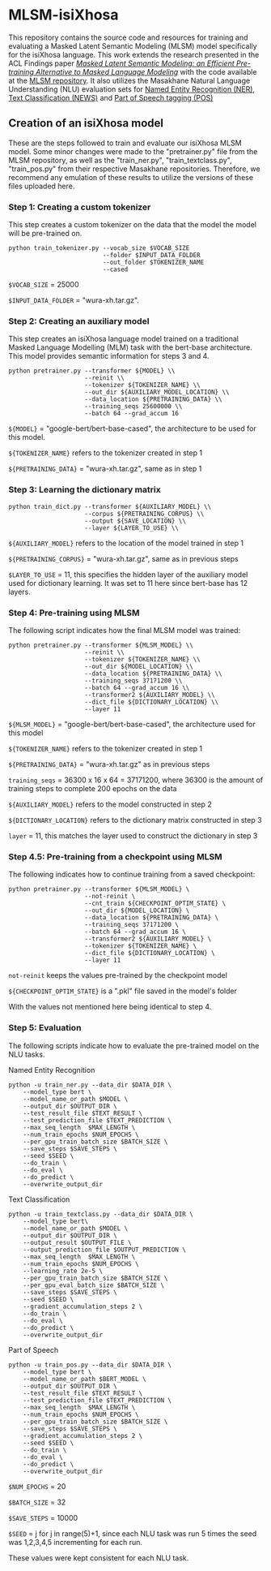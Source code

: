 # MLSM-isiXhosa
This repository contains the source code and resources for training and evaluating a Masked Latent Semantic Modeling (MLSM) model specifically for the isiXhosa language. This work extends the research presented in the ACL Findings paper [_Masked Latent Semantic Modeling: an Efficient Pre-training Alternative to Masked Language Modeling_](https://aclanthology.org/2023.findings-acl.876/) with the code available at the [MLSM repository](https://github.com/szegedai/MLSM). It also utilizes the Masakhane Natural Language Understanding (NLU) evaluation sets for [Named Entity Recognition (NER)](https://github.com/masakhane-io/masakhane-ner), [Text Classification (NEWS)](https://github.com/masakhane-io/masakhane-news) and [Part of Speech tagging (POS)](https://github.com/masakhane-io/masakhane-pos)

## Creation of an isiXhosa model
These are the steps followed to train and evaluate our isiXhosa MLSM model. Some minor changes were made to the "pretrainer.py" file from the MLSM repository, as well as the "train_ner.py", "train_textclass.py", "train_pos.py" from their respective Masakhane repositories. Therefore, we recommend any emulation of these results to utilize the versions of these files uploaded here.

### Step 1: Creating a custom tokenizer

This step creates a custom tokenizer on the data that the model the model will be pre-trained on.  

``` 
python train_tokenizer.py --vocab_size $VOCAB_SIZE
                          --folder $INPUT_DATA_FOLDER
                          --out_folder $TOKENIZER_NAME
                          --cased
```

```$VOCAB_SIZE``` = 25000

```$INPUT_DATA_FOLDER``` = "wura-xh.tar.gz".

### Step 2: Creating an auxiliary model

This step creates an isiXhosa language model trained on a traditional Masked Language Modelling (MLM) task with the bert-base architecture. This model provides semantic information for steps 3 and 4.

```
python pretrainer.py --transformer ${MODEL} \\
                     --reinit \\
                     --tokenizer ${TOKENIZER_NAME} \\
                     --out_dir ${AUXILIARY_MODEL_LOCATION} \\
                     --data_location ${PRETRAINING_DATA} \\
                     --training_seqs 25600000 \\
                     --batch 64 --grad_accum 16
```

```${MODEL}``` = "google-bert/bert-base-cased", the architecture to be used for this model.

```${TOKENIZER_NAME}``` refers to the tokenizer created in step 1

```${PRETRAINING_DATA}``` = "wura-xh.tar.gz", same as in step 1

### Step 3: Learning the dictionary matrix 

```
python train_dict.py --transformer ${AUXILIARY_MODEL} \\
                     --corpus ${PRETRAINING_CORPUS} \\
                     --output ${SAVE_LOCATION} \\
                     --layer ${LAYER_TO_USE} \\
```

```${AUXILIARY_MODEL}``` refers to the location of the model trained in step 1

```${PRETRAINING_CORPUS}``` = "wura-xh.tar.gz", same as in previous steps

```$LAYER_TO_USE``` = 11, this specifies the hidden layer of the auxiliary model used for dictionary learning. It was set to 11 here since bert-base has 12 layers.

### Step 4: Pre-training using MLSM

The following script indicates how the final MLSM model was trained:

```
python pretrainer.py --transformer ${MLSM_MODEL} \\
                     --reinit \\
                     --tokenizer ${TOKENIZER_NAME} \\
                     --out_dir ${MODEL_LOCATION} \\
                     --data_location ${PRETRAINING_DATA} \\
                     --training_seqs 37171200 \\
                     --batch 64 --grad_accum 16 \\
                     --transformer2 ${AUXILIARY_MODEL} \\
                     --dict_file ${DICTIONARY_LOCATION} \\
                     --layer 11
```

```${MLSM_MODEL}``` = "google-bert/bert-base-cased", the architecture used for this model

```${TOKENIZER_NAME}``` refers to the tokenizer created in step 1

```${PRETRAINING_DATA}``` = "wura-xh.tar.gz" as in previous steps

```training_seqs``` = 36300 x 16 x 64 = 37171200, where 36300 is the amount of training steps to complete 200 epochs on the data

```${AUXILIARY_MODEL}``` refers to the model constructed in step 2

```${DICTIONARY_LOCATION}``` refers to the dictionary matrix constructed in step 3

```layer``` = 11, this matches the layer used to construct the dictionary in step 3

### Step 4.5: Pre-training from a checkpoint using MLSM

The following indicates how to continue training from a saved checkpoint:

```
python pretrainer.py --transformer ${MLSM_MODEL} \
                     --not-reinit \
                     --cnt_train ${CHECKPOINT_OPTIM_STATE} \
                     --out_dir ${MODEL_LOCATION} \
                     --data_location ${PRETRAINING_DATA} \
                     --training_seqs 37171200 \
                     --batch 64 --grad_accum 16 \
                     --transformer2 ${AUXILIARY_MODEL} \
                     --tokenizer ${TOKENIZER_NAME} \
                     --dict_file ${DICTIONARY_LOCATION} \
                     --layer 11
```

```not-reinit``` keeps the values pre-trained by the checkpoint model

```${CHECKPOINT_OPTIM_STATE}``` is a ".pkl" file saved in the model's folder

With the values not mentioned here being identical to step 4.

### Step 5: Evaluation

The following scripts indicate how to evaluate the pre-trained model on the NLU tasks.

Named Entity Recognition

```
python -u train_ner.py --data_dir $DATA_DIR \
	--model_type bert \
	--model_name_or_path $MODEL \
	--output_dir $OUTPUT_DIR \
	--test_result_file $TEXT_RESULT \
	--test_prediction_file $TEXT_PREDICTION \
	--max_seq_length  $MAX_LENGTH \
	--num_train_epochs $NUM_EPOCHS \
	--per_gpu_train_batch_size $BATCH_SIZE \
	--save_steps $SAVE_STEPS \
	--seed $SEED \
	--do_train \
	--do_eval \
	--do_predict \
	--overwrite_output_dir
```

Text Classification

```
python -u train_textclass.py --data_dir $DATA_DIR \
	--model_type bert\
	--model_name_or_path $MODEL \
	--output_dir $OUTPUT_DIR \
	--output_result $OUTPUT_FILE \
	--output_prediction_file $OUTPUT_PREDICTION \
	--max_seq_length  $MAX_LENGTH \
	--num_train_epochs $NUM_EPOCHS \
	--learning_rate 2e-5 \
	--per_gpu_train_batch_size $BATCH_SIZE \
	--per_gpu_eval_batch_size $BATCH_SIZE \
	--save_steps $SAVE_STEPS \
	--seed $SEED \
	--gradient_accumulation_steps 2 \
	--do_train \
	--do_eval \
	--do_predict \
	--overwrite_output_dir
```

Part of Speech

```
python -u train_pos.py --data_dir $DATA_DIR \
	--model_type bert \
	--model_name_or_path $BERT_MODEL \
	--output_dir $OUTPUT_DIR \
	--test_result_file $TEXT_RESULT \
	--test_prediction_file $TEXT_PREDICTION \
	--max_seq_length  $MAX_LENGTH \
	--num_train_epochs $NUM_EPOCHS \
	--per_gpu_train_batch_size $BATCH_SIZE \
	--save_steps $SAVE_STEPS \
	--gradient_accumulation_steps 2 \
	--seed $SEED \
	--do_train \
	--do_eval \
	--do_predict \
	--overwrite_output_dir
```

```$NUM_EPOCHS``` = 20

```$BATCH_SIZE``` = 32

```$SAVE_STEPS``` = 10000

```$SEED``` = j for j in range(5)+1, since each NLU task was run 5 times the seed was 1,2,3,4,5 incrementing for each run.

These values were kept consistent for each NLU task.
